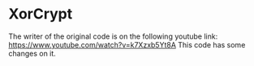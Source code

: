 # XorCrypt

The writer of the original code is on the following youtube link: https://www.youtube.com/watch?v=k7Xzxb5Yt8A
This code has some changes on it.
